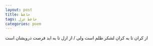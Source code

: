 ```yaml
---
layout: post
title: حافظ
tags: حافظ غزل
categories: poem
---
```


از کران تا به کران لشکر ظلم است ولی / از ازل تا به ابد فرصت درویشان است